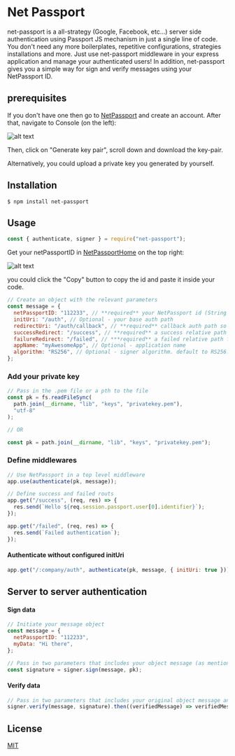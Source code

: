 # Net Passport

net-passport is a all-strategy (Google, Facebook, etc...) server side authentication using Passport JS mechanism in just a single line of code.
You don't need any more boilerplates, repetitive configurations, strategies installations and more.
Just use net-passport middleware in your express application and manage your authenticated users!
In addition, net-passport gives you a simple way for sign and verify messages using your NetPassport ID.

## prerequisites

If you don't have one then go to [NetPassport] and create an account.
After that, navigate to Console (on the left):

![alt text](https://netpassport.io/public/console.PNG "NetPassport Console")

Then, click on "Generate key pair", scroll down and download the key-pair.

Alternatively, you could upload a private key you generated by yourself.

## Installation

```
$ npm install net-passport
```

## Usage

```javascript
const { authenticate, signer } = require("net-passport");
```

Get your netPassportID in [NetPassportHome] on the top right:

![alt text](https://netpassport.io/public/id.PNG "NetPassport id")

you could click the "Copy" button to copy the id and paste it inside your code.

```javascript
// Create an object with the relevant parameters
const message = {
  netPassportID: "112233", // **required** your NetPassport id (String type must be provided)
  initUri: "/auth", // Optional - your base auth path
  redirectUri: "/auth/callback", // **required** callback auth path so NetPassport could recieve authentication callback
  successRedirect: "/success", // **required** a success relative path in case user authenticated successfully
  failureRedirect: "/failed", // ***required** a failed relative path for failed authentication
  appName: "myAwesomeApp", // Optional - application name
  algorithm: "RS256", // Optional - signer algorithm. default to RS256. If you wish to use with your key pair make sure to add this property
};
```

### Add your private key

```javascript
// Pass in the .pem file or a pth to the file
const pk = fs.readFileSync(
  path.join(__dirname, "lib", "keys", "privatekey.pem"),
  "utf-8"
);

// OR

const pk = path.join(__dirname, "lib", "keys", "privatekey.pem");
```

### Define middlewares

```javascript
// Use NetPassport in a top level middleware
app.use(authenticate(pk, message));

// Define success and failed routs
app.get("/success", (req, res) => {
  res.send(`Hello ${req.session.passport.user[0].identifier}`);
});

app.get("/failed", (req, res) => {
  res.send(`Failed authentication`);
});
```

#### Authenticate without configured initUri

```javascript
app.get("/:company/auth", authenticate(pk, message, { initUri: true }));
```

## Server to server authentication

#### Sign data

```javascript
// Initiate your message object
const message = {
  netPassportID: "112233",
  myData: "Hi there",
};

// Pass in two parameters that includes your object message (as mentioned above) and a private key or path to your private key
const signature = signer.sign(message, pk);
```

#### Verify data

```javascript
// Pass in two parameters that includes your original object message and the hashed signature of the message
signer.verify(message, signature).then((verifiedMessage) => verifiedMessage);
```

## License

[MIT](https://choosealicense.com/licenses/mit/)

[netpassport]: netpassport.io/signup
[netpassporthome]: netpassport.io/home

